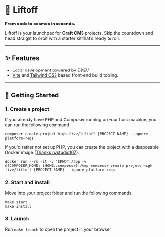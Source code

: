 # 🚀 Liftoff

**From code to cosmos in seconds.**

Liftoff is your launchpad for **Craft CMS** projects.
Skip the countdown and head straight to orbit with a starter kit that’s ready to roll.

---

## ✨ Features

- Local development [powered by DDEV](https://ddev.com/)
- [Vite](https://vitejs.dev/) and [Tailwind CSS](https://tailwindcss.com/) based front-end build tooling.

---

## 🔧 Getting Started

### 1. Create a project

If you already have PHP and Composer running on your host machine, you can run the following command
```shell
composer create-project high-five/liftoff {PROJECT NAME} --ignore-platform-reqs
```

If you'd rather not set up PHP, you can create the project with a desposable Docker image ([Thanks nystudio107](https://nystudio107.com/blog/dock-life-using-docker-for-all-the-things)).

```shell
docker run --rm -it -v "$PWD":/app -v ${COMPOSER_HOME:-$HOME/.composer}:/tmp composer create-project high-five/liftoff {PROJECT NAME} --ignore-platform-reqs
```

### 2. Start and install

Move into your project folder and run the following commands

```shell
make start
make install
```

### 3. Launch

Run `make launch` to open the project in your browser
